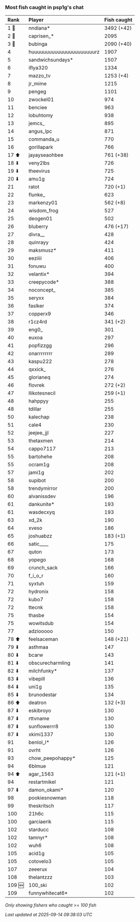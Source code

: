 ### Most fish caught in psp1g's chat

| Rank   | Player                    | Fish caught |
|:-------|:--------------------------|:------------|
| 1 🥇   | nndiana*                  | 3492 (+42)  |
| 2 🥈   | caprisen_*                | 2095        |
| 3 🥉   | bubinga                   | 2090 (+40)  |
| 4      | huuuuuuuuuuuuuuuuuuuuuurz | 1907        |
| 5      | sandwichsundays*          | 1507        |
| 6      | iflya320                  | 1334        |
| 7      | mazzo_tv                  | 1253 (+4)   |
| 8      | jr_mime                   | 1215        |
| 9      | pengeg                    | 1101        |
| 10     | zwockel01                 | 974         |
| 11     | benciee                   | 963         |
| 12     | lobuhtomy                 | 938         |
| 13     | jemcs_                    | 895         |
| 14     | angus_lpc                 | 871         |
| 15     | commanda_u                | 770         |
| 16     | gorillapark               | 766         |
| 17 ⬆   | jayayseaohbee             | 761 (+38)   |
| 18 ⬇   | veny2lbs                  | 726         |
| 19 ⬇   | theevirus                 | 725         |
| 20 ⬇   | amu1g                     | 724         |
| 21     | ratot                     | 720 (+1)    |
| 22     | flunke_                   | 623         |
| 23     | markenzy01                | 562 (+8)    |
| 24     | wisdom_frog               | 527         |
| 25     | deogen01                  | 502         |
| 26     | bluberry                  | 476 (+17)   |
| 27     | divra__                   | 428         |
| 28     | quinrayy                  | 424         |
| 29     | maksmusz*                 | 411         |
| 30     | eeziiii                   | 406         |
| 31     | fonuwu                    | 400         |
| 32     | velantix*                 | 394         |
| 33     | creepycode*               | 388         |
| 34     | noconcept_                | 385         |
| 35     | seryxx                    | 384         |
| 36     | faslker                   | 374         |
| 37     | copperx9                  | 346         |
| 38     | r1cz4rd                   | 341 (+2)    |
| 39     | eng0_                     | 301         |
| 40     | euxoa                     | 297         |
| 41     | popfizzgg                 | 296         |
| 42     | onarrrrrrrr               | 289         |
| 43     | kaspu222                  | 278         |
| 44     | qxxick_                   | 276         |
| 45     | glorianeq                 | 274         |
| 46     | flovrek                   | 272 (+2)    |
| 47     | llikotesnecil             | 259 (+1)    |
| 48     | hahppyy                   | 255         |
| 48     | tdillar                   | 255         |
| 50     | kalechap                  | 238         |
| 51     | cale4                     | 230         |
| 52     | jeejee_jjl                | 227         |
| 53     | thetaxmen                 | 214         |
| 54     | cappo7117                 | 213         |
| 55     | bartohehe                 | 208         |
| 55     | ocram1g                   | 208         |
| 57     | jami1g                    | 202         |
| 58     | supibot                   | 200         |
| 58     | trendymirror              | 200         |
| 60     | alvanissdev               | 196         |
| 61     | dankunite*                | 193         |
| 61     | wasdecxyq                 | 193         |
| 63     | xd_2k                     | 190         |
| 64     | xveso                     | 186         |
| 65     | joshuabzz                 | 183 (+1)    |
| 66     | satic____                 | 175         |
| 67     | quton                     | 173         |
| 68     | yopego                    | 168         |
| 69     | crunch_sack               | 166         |
| 70     | f_i_o_r                   | 160         |
| 71     | syxtuh                    | 159         |
| 72     | hydronix                  | 158         |
| 72     | kubo7                     | 158         |
| 72     | ttecnk                    | 158         |
| 75     | thasbe                    | 154         |
| 75     | wowitsdub                 | 154         |
| 77     | adziooooo                 | 150         |
| 78 ⬆   | feelsaceman               | 148 (+21)   |
| 79 ⬇   | asthmaa                   | 147         |
| 80 ⬇   | bcarw                     | 143         |
| 81 ⬇   | obscurecharmling          | 141         |
| 82 ⬇   | milchfunky*               | 137         |
| 83 ⬇   | vibepill                  | 136         |
| 84 ⬇   | uni1g                     | 135         |
| 85 ⬇   | brunodestar               | 134         |
| 86 ⬆   | deatron                   | 132 (+3)    |
| 87 ⬇   | eskibroyo                 | 130         |
| 87 ⬇   | rttvname                  | 130         |
| 87 ⬇   | sunflowerrr8              | 130         |
| 87 ⬇   | xkimi1337                 | 130         |
| 91     | benlol_l*                 | 126         |
| 91     | ovrht                     | 126         |
| 93     | chow_peepohappy*          | 125         |
| 94     | 6blmue                    | 121         |
| 94 ⬆   | agar_1563                 | 121 (+1)    |
| 94     | restartmikel              | 121         |
| 97 ⬇   | damon_okami*              | 120         |
| 98     | pookiesnowman             | 118         |
| 99     | theskritsch               | 117         |
| 100    | 21h6c                     | 115         |
| 100    | garciaerik                | 115         |
| 102    | starducc                  | 108         |
| 102    | tamnyr*                   | 108         |
| 102    | wuh6                      | 108         |
| 105    | acid1g                    | 105         |
| 105    | cotovelo3                 | 105         |
| 107    | zeeerux                   | 104         |
| 108    | thelantzzz                | 103         |
| 109 🆕 | 100_ski                   | 102         |
| 109    | funnywhitecat6*           | 102         |

_Only showing fishers who caught >= 100 fish_

_Last updated at 2025-09-14 09:38:03 UTC_